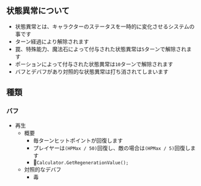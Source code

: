 ## 状態異常について
- 状態異常とは、キャラクターのステータスを一時的に変化させるシステムの事です
- ターン経過により解除されます
- 罠、特殊能力、魔法石によって付与された状態異常は`5`ターンで解除されます
- ポーションによって付与された状態異常は`10`ターンで解除されます
- バフとデバフがあり対照的な状態異常は打ち消されてしまいます
## 種類
### バフ
- 再生
    - 概要
        - 毎ターンヒットポイントが回復します
        - プレイヤーは`(HPMax / 50)`回復し、敵の場合は`(HPMax / 5)`回復します
        - :eyes:`Calculator.GetRegenerationValue();`
    - 対照的なデバフ
        - 毒

